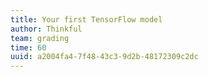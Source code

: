 ```yaml
---
title: Your first TensorFlow model
author: Thinkful
team: grading
time: 60
uuid: a2004fa4-7f48-43c3-9d2b-48172309c2dc
---
```


<jupyter notebook-name="6.6.3 Your First Tensor Flow Model" course-code="DSBC" />
